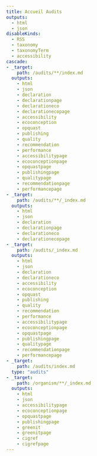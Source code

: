 ```yaml
---
title: Accueil Audits
outputs:
  - html
  - json
disableKinds:
  - RSS
  - taxonomy
  - taxonomyTerm
  - accessibility
cascade:
- _target:
    path: /audits/**/index.md
  outputs:
    - html
    - json
    - declaration
    - declarationpage
    - declarationeco
    - declarationecopage
    - accessibility
    - ecoconception
    - opquast
    - publishing
    - quality
    - recommendation
    - performance
    - accessibilitypage
    - ecoconceptionpage
    - opquastpage
    - publishingpage
    - qualitypage
    - recommendationpage
    - performancepage
- _target:
    path: /audits/**/_index.md
  outputs:
    - html
    - json
    - declaration
    - declarationpage
    - declarationeco
    - declarationecopage
- _target:
    path: /audits/_index.md
  outputs:
    - html
    - json
    - declaration
    - declarationeco
    - accessibility
    - ecoconception
    - opquast
    - publishing
    - quality
    - recommendation
    - performance
    - accessibilitypage
    - ecoconceptionpage
    - opquastpage
    - publishingpage
    - qualitypage
    - recommendationpage
    - performancepage
- _target:
    path: /audits/index.md
  type: "audits"
- _target:
    path: /organism/**/_index.md
  outputs:
    - html
    - json
    - accessibilitypage
    - ecoconceptionpage
    - opquastpage
    - publishingpage
    - greenit
    - greenitpage
    - cigref
    - cigrefpage
---
```

